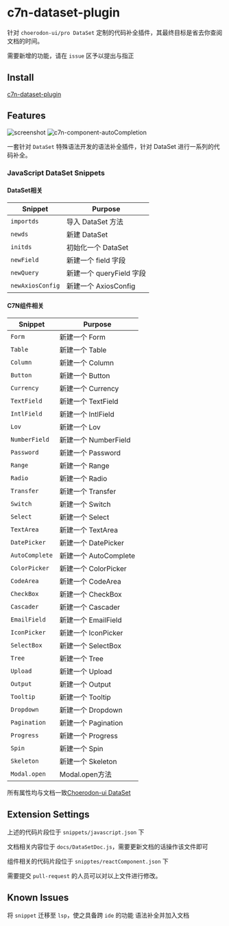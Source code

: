 # c7n-dataset-plugin

针对 `choerodon-ui/pro DataSet` 定制的代码补全插件，其最终目标是省去你查阅文档的时间。

需要新增的功能，请在 `issue` 区予以提出与指正

## Install

[c7n-dataset-plugin](https://marketplace.visualstudio.com/items?itemName=handMS.c7n-dataset-plugin)

## Features

![screenshot](https://raw.githubusercontent.com/Xeonice/vscode-dataset-extension/master/images/screenshot.gif)
![c7n-component-autoCompletion](https://raw.githubusercontent.com/Xeonice/vscode-dataset-extension/master/images/c7n-component-autoCompletion.gif)

一套针对 `DataSet` 特殊语法开发的语法补全插件，针对 DataSet 进行一系列的代码补全。

### JavaScript DataSet Snippets

#### DataSet相关
| Snippet                      | Purpose                                                             |
| ---------------------------- | --------------------------------------------------------------------|
| `importds`                   | 导入 DataSet 方法                                                    |
| `newds`                      | 新建 DataSet                                                        |
| `initds`                     | 初始化一个 DataSet                                                   |
| `newField`                   | 新建一个 field 字段                                                   |
| `newQuery`                   | 新建一个 queryField 字段                                              |
| `newAxiosConfig`             | 新建一个 AxiosConfig                                                 |

#### C7N组件相关
| Snippet                      | Purpose                                                             |
| ---------------------------- | --------------------------------------------------------------------|
| `Form`                       | 新建一个 Form                                                        |
| `Table`                      | 新建一个 Table                                                       |
| `Column`                     | 新建一个 Column                                                      |
| `Button`                     | 新建一个 Button                                                      |
| `Currency`                   | 新建一个 Currency                                                    |
| `TextField`                  | 新建一个 TextField                                                   |
| `IntlField`                  | 新建一个 IntlField                                                   |
| `Lov`                        | 新建一个 Lov                                                         |
| `NumberField`                | 新建一个 NumberField                                                 |
| `Password`                   | 新建一个 Password                                                    |
| `Range`                      | 新建一个 Range                                                       |
| `Radio`                      | 新建一个 Radio                                                       |
| `Transfer`                   | 新建一个 Transfer                                                    |
| `Switch`                     | 新建一个 Switch                                                      |
| `Select`                     | 新建一个 Select                                                      |
| `TextArea`                   | 新建一个 TextArea                                                    |
| `DatePicker`                 | 新建一个 DatePicker                                                  |
| `AutoComplete`               | 新建一个 AutoComplete                                                |
| `ColorPicker`                | 新建一个 ColorPicker                                                 |
| `CodeArea`                   | 新建一个 CodeArea                                                    |
| `CheckBox`                   | 新建一个 CheckBox                                                    |
| `Cascader`                   | 新建一个 Cascader                                                    |
| `EmailField`                 | 新建一个 EmailField                                                  |
| `IconPicker`                 | 新建一个 IconPicker                                                  |
| `SelectBox`                  | 新建一个 SelectBox                                                   |
| `Tree`                       | 新建一个 Tree                                                        |
| `Upload`                     | 新建一个 Upload                                                      |
| `Output`                     | 新建一个 Output                                                      |
| `Tooltip`                    | 新建一个 Tooltip                                                     |
| `Dropdown`                   | 新建一个 Dropdown                                                    |
| `Pagination`                 | 新建一个 Pagination                                                  |
| `Progress`                   | 新建一个 Progress                                                    |
| `Spin`                       | 新建一个 Spin                                                        |
| `Skeleton`                   | 新建一个 Skeleton                                                    |
| `Modal.open`                 | Modal.open方法                                                      |

所有属性均与文档一致[Choerodon-ui DataSet](https://choerodon.github.io/choerodon-ui/components-pro/data-set-cn/#DataToJSON)

## Extension Settings

上述的代码片段位于 `snippets/javascript.json` 下

文档相关内容位于 `docs/DataSetDoc.js`，需要更新文档的话操作该文件即可

组件相关的代码片段位于 `snipptes/reactComponent.json` 下

需要提交 `pull-request` 的人员可以对以上文件进行修改。

## Known Issues

将 `snippet` 迁移至 `lsp`，使之具备跨 `ide` 的功能
语法补全并加入文档
